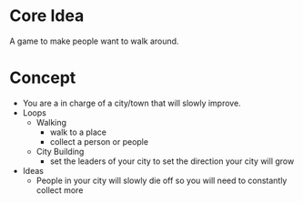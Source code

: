 # Core Idea

A game to make people want to walk around.

# Concept

-   You are a in charge of a city/town that will slowly improve.
-   Loops
    -   Walking
        -   walk to a place
        -   collect a person or people
    -   City Building
        -   set the leaders of your city to set the direction your city will grow
-   Ideas
    -   People in your city will slowly die off so you will need to constantly collect more

